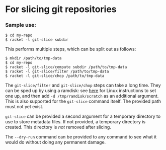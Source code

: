 # For slicing git repositories

### Sample use:

```
$ cd my-repo
$ racket -l git-slice subdir
```

This performs multiple steps, which can be split out as follows:

```
$ mkdir /path/to/tmp-data
$ cd my-repo
$ racket -l git-slice/compute subdir /path/to/tmp-data
$ racket -l git-slice/filter /path/to/tmp-data
$ racket -l git-slice/chop /path/to/tmp-data
```

The `git-slice/filter` and `git-slice/chop` steps can take a long
time. They can be sped up by using a ramdisk: see [here][1] for Linux
instructions to set one up, and then add `-d /tmp/ramdisk/scratch` as
an additional argument. This is also supported for the `git-slice`
command itself. The provided path must not yet exist.

`git-slice` can be provided a second argument for a temporary
directory to use to store metadata files. If not provided, a temporary
directory is created. This directory is _not_ removed after slicing.

The `--dry-run` command can be provided to any command to see what it
would do without doing any permanent damage.

 [1]: http://www.linuxscrew.com/2010/03/24/fastest-way-to-create-ramdisk-in-ubuntulinux/
